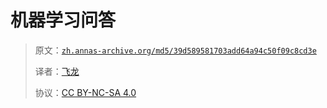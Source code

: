 # 机器学习问答

> 原文：[`zh.annas-archive.org/md5/39d589581703add64a94c50f09c8cd3e`](https://zh.annas-archive.org/md5/39d589581703add64a94c50f09c8cd3e)
> 
> 译者：[飞龙](https://github.com/wizardforcel)
> 
> 协议：[CC BY-NC-SA 4.0](http://creativecommons.org/licenses/by-nc-sa/4.0/)